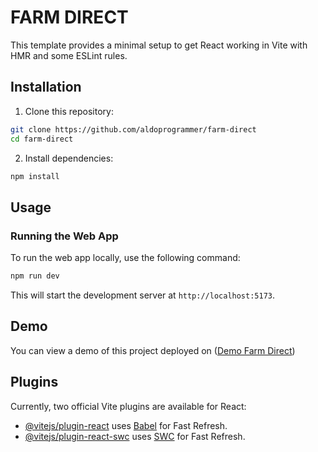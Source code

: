 # FARM DIRECT

This template provides a minimal setup to get React working in Vite with HMR and some ESLint rules.

## Installation

1. Clone this repository:

```bash
git clone https://github.com/aldoprogrammer/farm-direct
cd farm-direct
```

2. Install dependencies:

```bash
npm install
```

## Usage

### Running the Web App

To run the web app locally, use the following command:

```bash
npm run dev
```

This will start the development server at `http://localhost:5173`.

## Demo

You can view a demo of this project deployed on ([Demo Farm Direct](https://farm-direct.onrender.com/))

## Plugins

Currently, two official Vite plugins are available for React:

- [@vitejs/plugin-react](https://github.com/vitejs/vite-plugin-react/blob/main/packages/plugin-react/README.md) uses [Babel](https://babeljs.io/) for Fast Refresh.
- [@vitejs/plugin-react-swc](https://github.com/vitejs/vite-plugin-react-swc) uses [SWC](https://swc.rs/) for Fast Refresh.
